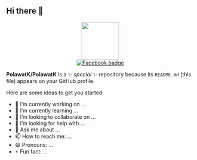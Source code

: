 ## Hi there 👋
<div id="header" align="center">
  
  <img src="https://media1.giphy.com/media/v1.Y2lkPTc5MGI3NjExOWk5d2ZmMTJqbmdsbmwxMW5xMG9vcHNndHZmOHd1OWZldWhkM3N6eiZlcD12MV9pbnRlcm5hbF9naWZfYnlfaWQmY3Q9Zw/Tz30dcgKE3GCTYpxol/giphy.gif" width="100"/>
  <div id="badges">
  <a href="https://www.facebook.com/KratesFolks/">
  <img src="https://img.shields.io/badge/Facebook-blue?style=for-the-badge&logo=Facebook&logoColor=white" alt="Facebook badge"/>
  </a>
    <br>
  <img src="https://komarev.com/ghpvc/?username=your-github-username&style=flat-square&color=blue" alt=""/>
</div>
</div>



**PolawatK/PolawatK** is a ✨ _special_ ✨ repository because its `README.md` (this file) appears on your GitHub profile.

Here are some ideas to get you started:

- 🔭 I’m currently working on ...
- 🌱 I’m currently learning ...
- 👯 I’m looking to collaborate on ...
- 🤔 I’m looking for help with ...
- 💬 Ask me about ...
- 📫 How to reach me: ...
- 😄 Pronouns: ...
- ⚡ Fun fact: ...
